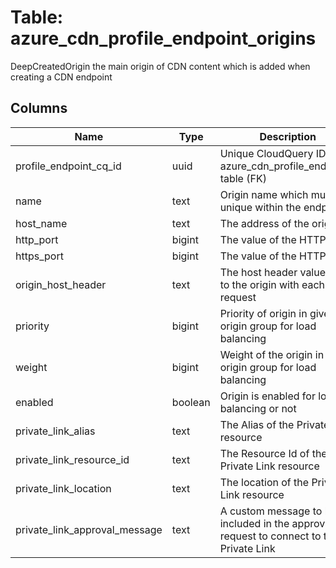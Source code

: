 
# Table: azure_cdn_profile_endpoint_origins
DeepCreatedOrigin the main origin of CDN content which is added when creating a CDN endpoint
## Columns
| Name        | Type           | Description  |
| ------------- | ------------- | -----  |
|profile_endpoint_cq_id|uuid|Unique CloudQuery ID of azure_cdn_profile_endpoints table (FK)|
|name|text|Origin name which must be unique within the endpoint|
|host_name|text|The address of the origin|
|http_port|bigint|The value of the HTTP port|
|https_port|bigint|The value of the HTTPS port|
|origin_host_header|text|The host header value sent to the origin with each request|
|priority|bigint|Priority of origin in given origin group for load balancing|
|weight|bigint|Weight of the origin in given origin group for load balancing|
|enabled|boolean|Origin is enabled for load balancing or not|
|private_link_alias|text|The Alias of the Private Link resource|
|private_link_resource_id|text|The Resource Id of the Private Link resource|
|private_link_location|text|The location of the Private Link resource|
|private_link_approval_message|text|A custom message to be included in the approval request to connect to the Private Link|
